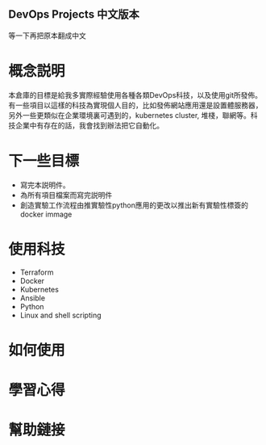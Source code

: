 ## DevOps Projects 中文版本
等一下再把原本翻成中文

# 概念説明
本倉庫的目標是給我多實際經驗使用各種各類DevOps科技，以及使用git所發佈。有一些項目以這樣的科技為實現個人目的，比如發佈網站應用還是設置體服務器，另外一些更類似在企業環境裏可遇到的，kubernetes cluster, 堆棧，聯網等。科技企業中有存在的話，我會找到辦法把它自動化。

# 下一些目標
* 寫完本説明件。
* 為所有項目檔案而寫完説明件
* 創造實驗工作流程由推實驗性python應用的更改以推出新有實驗性標簽的docker immage

# 使用科技
* Terraform
* Docker
* Kubernetes
* Ansible
* Python
* Linux and shell scripting

# 如何使用

# 學習心得

# 幫助鏈接
